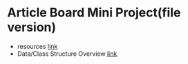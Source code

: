 # Article Board Mini Project(file version)
* resources [link](https://github.com/RicheyHans/-Android-Android_Studio_Lecture/tree/master/AndroidMemo_170919)
* Data/Class Structure Overview [link](https://github.com/RicheyHans/-Android-Android_Studio_Lecture/blob/master/Lecture/170920/170919_Bulletin_Board_Structure.pdf)
